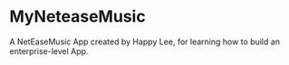 # MyNeteaseMusic
A NetEaseMusic App created by Happy Lee, for learning how to build an enterprise-level App.

